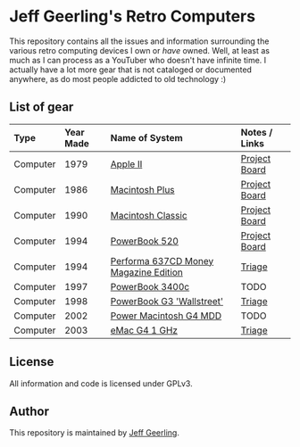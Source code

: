# Jeff Geerling's Retro Computers

This repository contains all the issues and information surrounding the various retro computing devices I own or _have_ owned. Well, at least as much as I can process as a YouTuber who doesn't have infinite time. I actually have a lot more gear that is not cataloged or documented anywhere, as do most people addicted to old technology :)

## List of gear

| Type       | Year Made | Name of System | Notes / Links |
| :--        | :--       | :--            | :--           |
| Computer   | 1979      | [Apple II](https://www.youtube.com/watch?v=AVec5Db_SRo) | [Project Board](https://github.com/users/geerlingguy/projects/1) |
| Computer   | 1986      | [Macintosh Plus](https://en.wikipedia.org/wiki/Macintosh_Plus) | [Project Board](https://github.com/users/geerlingguy/projects/3) |
| Computer   | 1990      | [Macintosh Classic](https://en.wikipedia.org/wiki/Macintosh_Classic) | [Project Board](https://github.com/users/geerlingguy/projects/2/views/1) |
| Computer   | 1994      | [PowerBook 520](https://en.wikipedia.org/wiki/PowerBook_500_series) | [Project Board](https://github.com/users/geerlingguy/projects/4) |
| Computer   | 1994      | [Performa 637CD Money Magazine Edition](https://en.wikipedia.org/wiki/Macintosh_Quadra_630) | [Triage](https://github.com/geerlingguy/retro-computers/issues/10) |
| Computer   | 1997      | [PowerBook 3400c](https://www.jeffgeerling.com/blog/2024/build-log-macintosh-powerbook-3400c) | TODO |
| Computer   | 1998      | [PowerBook G3 'Wallstreet'](https://en.wikipedia.org/wiki/PowerBook_G3#PowerBook_G3_Series_(Wallstreet_I)) | [Triage](https://github.com/geerlingguy/retro-computers/issues/10) |
| Computer   | 2002      | [Power Macintosh G4 MDD](https://www.jeffgeerling.com/blog/2024/build-log-power-mac-g4-mdd) | TODO |
| Computer   | 2003      | [eMac G4 1 GHz](https://en.wikipedia.org/wiki/EMac) | [Triage](https://github.com/geerlingguy/retro-computers/issues/10) |

## License

All information and code is licensed under GPLv3.

## Author

This repository is maintained by [Jeff Geerling](https://www.jeffgeerling.com).
